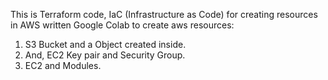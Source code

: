 This is Terraform code, IaC (Infrastructure as Code) for creating resources in AWS written Google Colab to create aws resources:
1. S3 Bucket and a Object created inside.
2. And, EC2 Key pair and Security Group.
3. EC2 and Modules.
